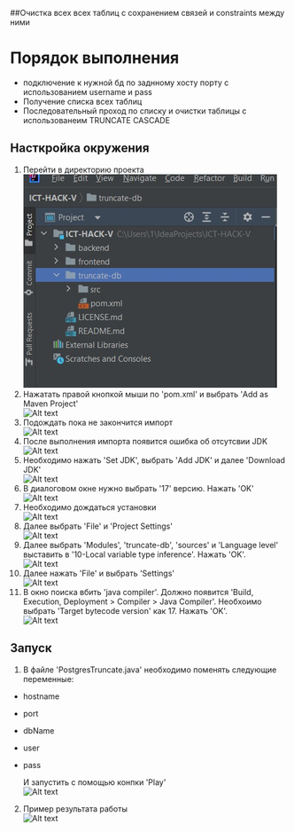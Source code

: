 ##Очистка всех всех таблиц с сохранением связей и constraints между ними
# Порядок выполнения
* подключение к нужной бд по заднному хосту порту с использованием username и pass
* Получение списка всех таблиц
* Последовательный проход по списку и очистки таблицы с использованеим TRUNCATE CASCADE


## Насткройка окружения  
1) Перейти в директорию проекта  
![Alt text](https://github.com/AsonovNikolay/ICT-HACK-V/blob/main/truncate-db/src/main/java/readme_pictures/1.png)  
2) Нажатать правой кнопкой мыши по 'pom.xml' и выбрать 'Add as Maven Project'   
![Alt text](https://github.com/AsonovNikolay/ICT-HACK-V/blob/main/truncate-db/src/main/java/readme_pictures/readme_pictures/2.png)
3) Подождать пока не закончится импорт   
![Alt text](https://github.com/AsonovNikolay/ICT-HACK-V/blob/main/truncate-db/src/main/java/readme_pictures/readme_pictures/3.png)
4) После выполнения импорта появится ошибка об отсутсвии JDK   
![Alt text](https://github.com/AsonovNikolay/ICT-HACK-V/blob/main/truncate-db/src/main/java/readme_pictures/readme_pictures/4.png)
5) Необходимо нажать 'Set JDK', выбрать 'Add JDK' и далее 'Download JDK'   
![Alt text](https://github.com/AsonovNikolay/ICT-HACK-V/blob/main/truncate-db/src/main/java/readme_pictures/readme_pictures/5.png)
6) В диалоговом окне нужно выбрать '17' версию. Нажать 'OK'   
![Alt text](https://github.com/AsonovNikolay/ICT-HACK-V/blob/main/truncate-db/src/main/java/readme_pictures/readme_pictures/6.png)
7) Необходимо дождаться установки   
![Alt text](https://github.com/AsonovNikolay/ICT-HACK-V/blob/main/truncate-db/src/main/java/readme_pictures/readme_pictures/7.png)
8) Далее выбрать 'File' и 'Project Settings'   
![Alt text](https://github.com/AsonovNikolay/ICT-HACK-V/blob/main/truncate-db/src/main/java/readme_pictures/readme_pictures/8.png)
9) Далее выбрать 'Modules', 'truncate-db', 'sources' и 'Language level' выставить в  '10-Local variable type inference'. Нажать 'OK'.   
![Alt text](https://github.com/AsonovNikolay/ICT-HACK-V/blob/main/truncate-db/src/main/java/readme_pictures/readme_pictures/9.png)
10) Далее нажать 'File' и выбрать 'Settings'   
![Alt text](https://github.com/AsonovNikolay/ICT-HACK-V/blob/main/truncate-db/src/main/java/readme_pictures/readme_pictures/10.png)
11) В окно поиска вбить 'java compiler'. Должно появится 'Build, Execution, Deployment > Compiler > Java Compiler'.  Необхоимо выбрать 'Target bytecode version' как 17. Нажать 'OK'.   
![Alt text](https://github.com/AsonovNikolay/ICT-HACK-V/blob/main/truncate-db/src/main/java/readme_pictures/readme_pictures/11.png)

## Запуск
1) В файле 'PostgresTruncate.java' необходимо поменять следующие переменные:   
- hostname   
- port   
- dbName    
- user    
- pass   

  И запустить с помощью конпки 'Play'    
![Alt text](/readme_pictures/12.png)   
   
2) Пример результата работы       
![Alt text](/readme_pictures/13.png)

